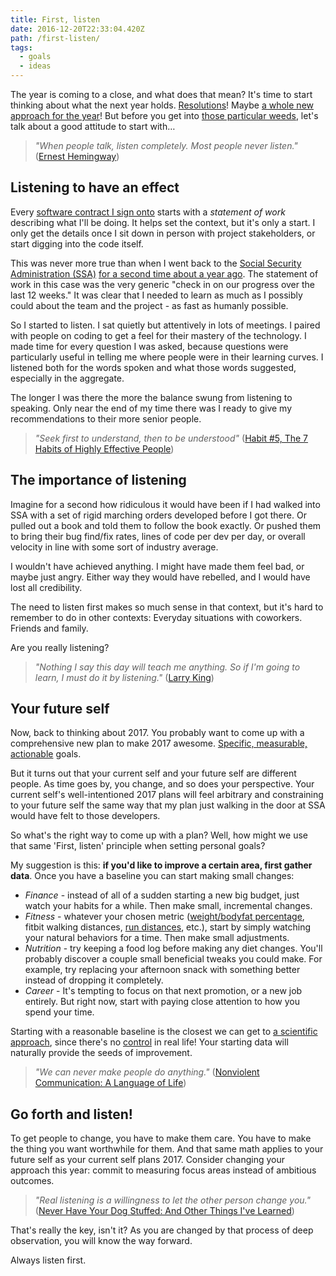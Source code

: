 ```yaml
---
title: First, listen
date: 2016-12-20T22:33:04.420Z
path: /first-listen/
tags:
  - goals
  - ideas
---
```


The year is coming to a close, and what does that mean? It's time to start thinking about what the next year holds. [Resolutions](/resolutions-and-systems/)! Maybe [a whole new approach for the year](/a-system-for-2015/)! But before you get into [those particular weeds](http://idioms.thefreedictionary.com/(deep)+into+the+weeds), let's talk about a good attitude to start with…

<div class='fold'></div>

> _"When people talk, listen completely. Most people never listen."_ ([Ernest Hemingway](http://www.goodreads.com/quotes/18897-when-people-talk-listen-completely-most-people-never-listen))

## Listening to have an effect

Every [software contract I sign onto](https://scottnonnenberg.com/work) starts with a *statement of work* describing what I'll be doing. It helps set the context, but it's only a start. I only get the details once I sit down in person with project stakeholders, or start digging into the code itself.

This was never more true than when I went back to the [Social Security Administration (SSA)](https://www.ssa.gov/) [for a second time about a year ago](/contract-an-unusual-skillset/). The statement of work in this case was the very generic "check in on our progress over the last 12 weeks." It was clear that I needed to learn as much as I possibly could about the team and the project - as fast as humanly possible.

So I started to listen. I sat quietly but attentively in lots of meetings. I paired with people on coding to get a feel for their mastery of the technology. I made time for every question I was asked, because questions were particularly useful in telling me where people were in their learning curves. I listened both for the words spoken and what those words suggested, especially in the aggregate.

The longer I was there the more the balance swung from listening to speaking. Only near the end of my time there was I ready to give my recommendations to their more senior people.

> _"Seek first to understand, then to be understood"_ ([Habit #5, The 7 Habits of Highly Effective People](https://www.stephencovey.com/7habits/7habits-habit5.php))

## The importance of listening

Imagine for a second how ridiculous it would have been if I had walked into SSA with a set of rigid marching orders developed before I got there. Or pulled out a book and told them to follow the book exactly. Or pushed them to bring their bug find/fix rates, lines of code per dev per day, or overall velocity in line with some sort of industry average.

I wouldn't have achieved anything. I might have made them feel bad, or maybe just angry. Either way they would have rebelled, and I would have lost all credibility.

The need to listen first makes so much sense in that context, but it's hard to remember to do in other contexts: Everyday situations with coworkers. Friends and family.

Are you really listening?

> _"Nothing I say this day will teach me anything. So if I'm going to learn, I must do it by listening."_ ([Larry King](http://www.telegraph.co.uk/culture/tvandradio/8207302/Larry-King-in-quotes.html))

## Your future self

Now, back to thinking about 2017. You probably want to come up with a comprehensive new plan to make 2017 awesome. [Specific, measurable, actionable](https://en.wikipedia.org/wiki/SMART_criteria) goals.

But it turns out that your current self and your future self are different people. As time goes by, you change, and so does your perspective. Your current self's well-intentioned 2017 plans will feel arbitrary and constraining to your future self the same way that my plan just walking in the door at SSA would have felt to those developers.

So what's the right way to come up with a plan? Well, how might we use that same 'First, listen' principle when setting personal goals?

My suggestion is this: **if you'd like to improve a certain area, first gather data**. Once you have a baseline you can start making small changes:

* *Finance* - instead of all of a sudden starting a new big budget, just watch your habits for a while. Then make small, incremental changes.
* *Fitness* - whatever your chosen metric ([weight/bodyfat percentage](/a-35lb-weight-swing-in-two-years/), fitbit walking distances, [run distances](/a-running-update/), etc.), start by simply watching your natural behaviors for a time. Then make small adjustments.
* *Nutrition* - try keeping a food log before making any diet changes. You'll probably discover a couple small beneficial tweaks you could make. For example, try replacing your afternoon snack with something better instead of dropping it completely.
* *Career* - It's tempting to focus on that next promotion, or a new job entirely. But right now, start with paying close attention to how you spend your time.

Starting with a reasonable baseline is the closest we can get to [a scientific approach](/be-a-scientist-dev-productivity-tip-3/), since there's no [control](https://en.wikipedia.org/wiki/Scientific_control) in real life! Your starting data will naturally provide the seeds of improvement.

> _"We can never make people do anything."_ ([Nonviolent Communication: A Language of Life](http://www.goodreads.com/book/show/71730.Nonviolent_Communication))

## Go forth and listen!

To get people to change, you have to make them care. You have to make the thing you want worthwhile for them. And that same math applies to your future self as your current self plans 2017. Consider changing your approach this year: commit to measuring focus areas instead of ambitious outcomes.

> _"Real listening is a willingness to let the other person change you."_ ([Never Have Your Dog Stuffed: And Other Things I've Learned](http://www.goodreads.com/book/show/76625.Never_Have_Your_Dog_Stuffed))

That's really the key, isn't it? As you are changed by that process of deep observation, you will know the way forward.

Always listen first.

